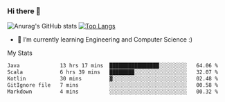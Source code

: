 ### Hi there 👋

![Anurag's GitHub stats](https://github-readme-stats.vercel.app/api?username=MatteoIorio11&show_icons=true&theme=dark) 
[![Top Langs](https://github-readme-stats.vercel.app/api/top-langs/?username=MatteoIorio11&theme=dark)](https://github.com/MatteoIorio11/github-readme-stats)

- 🌱 I’m currently learning Engineering and Computer Science :)

<!--
**MatteoIorio11/MatteoIorio11** is a ✨ _special_ ✨ repository because its `README.md` (this file) appears on your GitHub profile.

Here are some ideas to get you started:

- 🔭 I’m currently working on ...
- 🌱 I’m currently learning ...
- 👯 I’m looking to collaborate on ...
- 🤔 I’m looking for help with ...
- 💬 Ask me about ...
- 📫 How to reach me: ...
- 😄 Pronouns: ...
- ⚡ Fun fact: ...
-->
My Stats
<!--START_SECTION:waka-->

```txt
Java             13 hrs 17 mins  ████████████████░░░░░░░░░   64.06 %
Scala            6 hrs 39 mins   ████████░░░░░░░░░░░░░░░░░   32.07 %
Kotlin           30 mins         ▓░░░░░░░░░░░░░░░░░░░░░░░░   02.48 %
GitIgnore file   7 mins          ░░░░░░░░░░░░░░░░░░░░░░░░░   00.58 %
Markdown         4 mins          ░░░░░░░░░░░░░░░░░░░░░░░░░   00.32 %
```

<!--END_SECTION:waka-->
